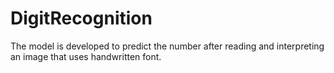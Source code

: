 # DigitRecognition
The model is developed to predict the number after reading and interpreting an image that uses handwritten font.
